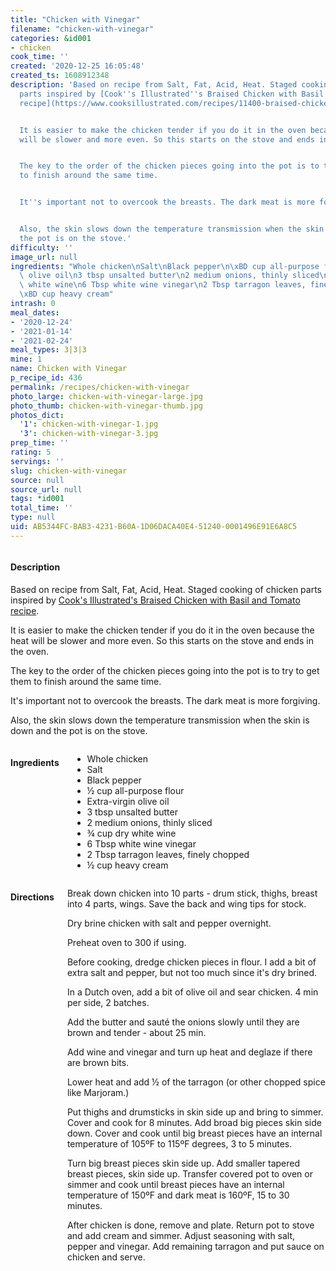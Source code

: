 ```yaml
---
title: "Chicken with Vinegar"
filename: "chicken-with-vinegar"
categories: &id001
- chicken
cook_time: ''
created: '2020-12-25 16:05:48'
created_ts: 1608912348
description: 'Based on recipe from Salt, Fat, Acid, Heat. Staged cooking of chicken
  parts inspired by [Cook''s Illustrated''s Braised Chicken with Basil and Tomato
  recipe](https://www.cooksillustrated.com/recipes/11400-braised-chicken-with-basil-and-tomato).


  It is easier to make the chicken tender if you do it in the oven because the heat
  will be slower and more even. So this starts on the stove and ends in the oven.


  The key to the order of the chicken pieces going into the pot is to try to get them
  to finish around the same time.


  It''s important not to overcook the breasts. The dark meat is more forgiving.


  Also, the skin slows down the temperature transmission when the skin is down and
  the pot is on the stove.'
difficulty: ''
image_url: null
ingredients: "Whole chicken\nSalt\nBlack pepper\n\xBD cup all-purpose flour\nExtra-virgin\
  \ olive oil\n3 tbsp unsalted butter\n2 medium onions, thinly sliced\n\xBE cup dry\
  \ white wine\n6 Tbsp white wine vinegar\n2 Tbsp tarragon leaves, finely chopped\n\
  \xBD cup heavy cream"
intrash: 0
meal_dates:
- '2020-12-24'
- '2021-01-14'
- '2021-02-24'
meal_types: 3|3|3
mine: 1
name: Chicken with Vinegar
p_recipe_id: 436
permalink: /recipes/chicken-with-vinegar
photo_large: chicken-with-vinegar-large.jpg
photo_thumb: chicken-with-vinegar-thumb.jpg
photos_dict:
  '1': chicken-with-vinegar-1.jpg
  '3': chicken-with-vinegar-3.jpg
prep_time: ''
rating: 5
servings: ''
slug: chicken-with-vinegar
source: null
source_url: null
tags: *id001
total_time: ''
type: null
uid: AB5344FC-BAB3-4231-B60A-1D06DACA40E4-51240-0001496E91E6A8C5
---
```

<div class="large-8 medium-7 columns" id="writeup">		<div id="description"><h4>Description</h4>
<div class="box box-description content"><p>Based on recipe from Salt, Fat, Acid, Heat. Staged cooking of chicken parts inspired by <a href="https://www.cooksillustrated.com/recipes/11400-braised-chicken-with-basil-and-tomato">Cook's Illustrated's Braised Chicken with Basil and Tomato recipe</a>.</p>
<p>It is easier to make the chicken tender if you do it in the oven because the heat will be slower and more even. So this starts on the stove and ends in the oven.</p>
<p>The key to the order of the chicken pieces going into the pot is to try to get them to finish around the same time.</p>
<p>It's important not to overcook the breasts. The dark meat is more forgiving.</p>
<p>Also, the skin slows down the temperature transmission when the skin is down and the pot is on the stove.</p>
</div></div>	</div><!-- #writeup -->
</div><!-- #row-one -->
<div class="row" id="row-two">	<div class="medium-4 small-5 columns" id="ingredients"><h4>Ingredients</h4><div class="box box-ingredients content"><ul>
<li>Whole chicken</li>
<li>Salt</li>
<li>Black pepper</li>
<li>½ cup all-purpose flour</li>
<li>Extra-virgin olive oil</li>
<li>3 tbsp unsalted butter</li>
<li>2 medium onions, thinly sliced</li>
<li>¾ cup dry white wine</li>
<li>6 Tbsp white wine vinegar</li>
<li>2 Tbsp tarragon leaves, finely chopped</li>
<li>½ cup heavy cream</li>
</ul>
</div>	</div>	<div class="medium-6 small-7 columns" id="directions"><h4>Directions</h4><div class="box box-directions content"><p>Break down chicken into 10 parts - drum stick, thighs, breast into 4 parts, wings. Save the back and wing tips for stock.</p>
<p>Dry brine chicken with salt and pepper overnight.</p>
<p>Preheat oven to 300 if using.</p>
<p>Before cooking, dredge chicken pieces in flour. I add a bit of extra salt and pepper, but not too much since it's dry brined.</p>
<p>In a Dutch oven, add a bit of olive oil and sear chicken. 4 min per side, 2 batches.</p>
<p>Add the butter and sauté the onions slowly until they are brown and tender - about 25 min.</p>
<p>Add wine and vinegar and turn up heat and deglaze if there are brown bits.</p>
<p>Lower heat and add ½ of the tarragon (or other chopped spice like Marjoram.)</p>
<p>Put thighs and drumsticks in skin side up and bring to simmer. Cover and cook for 8 minutes. Add broad big pieces skin side down. Cover and cook until big breast pieces have an internal temperature of 105ºF to 115ºF degrees, 3 to 5 minutes.</p>
<p>Turn big breast pieces skin side up. Add smaller tapered breast pieces, skin side up. Transfer covered pot to oven or simmer and cook until breast pieces have an internal temperature of 150ºF and dark meat is 160ºF, 15 to 30 minutes.</p>
<p>After chicken is done, remove and plate. Return pot to stove and add cream and simmer. Adjust seasoning with salt, pepper and vinegar. Add remaining tarragon and put sauce on chicken and serve.</p>
</div>	</div>